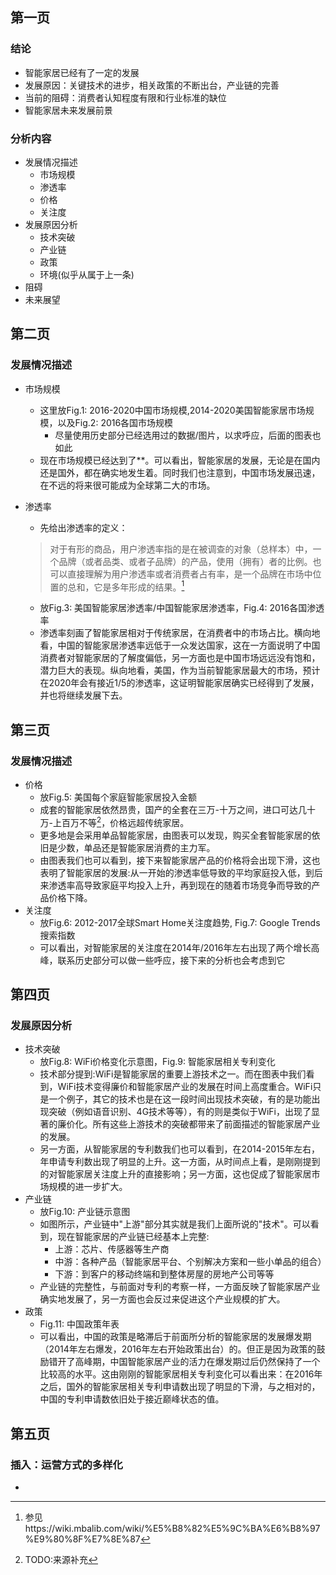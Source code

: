 ## 第一页
### 结论
- 智能家居已经有了一定的发展
- 发展原因：关键技术的进步，相关政策的不断出台，产业链的完善
- 当前的阻碍：消费者认知程度有限和行业标准的缺位
- 智能家居未来发展前景

### 分析内容
- 发展情况描述
	- 市场规模
	- 渗透率
	- 价格
	- 关注度
- 发展原因分析
	- 技术突破
	- 产业链
	- 政策
	- 环境(似乎从属于上一条)
- 阻碍
- 未来展望

## 第二页
### 发展情况描述
- 市场规模
	- 这里放Fig.1: 2016-2020中国市场规模,2014-2020美国智能家居市场规模，以及Fig.2: 2016各国市场规模
		- 尽量使用历史部分已经选用过的数据/图片，以求呼应，后面的图表也如此
	- 现在市场规模已经达到了\*\*。可以看出，智能家居的发展，无论是在国内还是国外，都在确实地发生着。同时我们也注意到，中国市场发展迅速，在不远的将来很可能成为全球第二大的市场。
- 渗透率
	- 先给出渗透率的定义：

	> 对于有形的商品，用户渗透率指的是在被调查的对象（总样本）中，一个品牌（或者品类、或者子品牌）的产品，使用（拥有）者的比例。也可以直接理解为用户渗透率或者消费者占有率，是一个品牌在市场中位置的总和，它是多年形成的结果。[^1]
	- 放Fig.3: 美国智能家居渗透率/中国智能家居渗透率，Fig.4: 2016各国渗透率
	- 渗透率刻画了智能家居相对于传统家居，在消费者中的市场占比。横向地看，中国的智能家居渗透率远低于一众发达国家，这在一方面说明了中国消费者对智能家居的了解度偏低，另一方面也是中国市场远远没有饱和，潜力巨大的表现。纵向地看，美国，作为当前智能家居最大的市场，预计在2020年会有接近1/5的渗透率，这证明智能家居确实已经得到了发展，并也将继续发展下去。

[^1]: 参见https://wiki.mbalib.com/wiki/%E5%B8%82%E5%9C%BA%E6%B8%97%E9%80%8F%E7%8E%87


## 第三页
### 发展情况描述
- 价格
	- 放Fig.5: 美国每个家庭智能家居投入金额
	- 成套的智能家居依然昂贵，国产的全套在三万-十万之间，进口可达几十万-上百万不等[^2]，价格远超传统家居。
	- 更多地是会采用单品智能家居，由图表可以发现，购买全套智能家居的依旧是少数，单品还是智能家居消费的主力军。
	- 由图表我们也可以看到，接下来智能家居产品的价格将会出现下滑，这也表明了智能家居的发展:从一开始的渗透率低导致的平均家庭投入低，到后来渗透率高导致家庭平均投入上升，再到现在的随着市场竞争而导致的产品价格下降。
- 关注度
	- 放Fig.6: 2012-2017全球Smart Home关注度趋势, Fig.7: Google Trends搜索指数
	- 可以看出，对智能家居的关注度在2014年/2016年左右出现了两个增长高峰，联系历史部分可以做一些呼应，接下来的分析也会考虑到它

[^2]: TODO:来源补充

## 第四页
### 发展原因分析
- 技术突破
	- 放Fig.8: WiFi价格变化示意图，Fig.9: 智能家居相关专利变化
	- 技术部分提到:WiFi是智能家居的重要上游技术之一。而在图表中我们看到，WiFi技术变得廉价和智能家居产业的发展在时间上高度重合。WiFi只是一个例子，其它的技术也是在这一段时间出现技术突破，有的是功能出现突破（例如语音识别、4G技术等等），有的则是类似于WiFi，出现了显著的廉价化。所有这些上游技术的突破都带来了前面描述的智能家居产业的发展。
	- 另一方面，从智能家居的专利数我们也可以看到，在2014-2015年左右，年申请专利数出现了明显的上升。这一方面，从时间点上看，是刚刚提到的对智能家居关注度上升的直接影响；另一方面，这也促成了智能家居市场规模的进一步扩大。
- 产业链
	- 放Fig.10: 产业链示意图
	- 如图所示，产业链中"上游"部分其实就是我们上面所说的"技术"。可以看到，现在智能家居的产业链已经基本上完整:
		- 上游：芯片、传感器等生产商
		- 中游：各种产品（智能家居平台、个别解决方案和一些小单品的组合）
		- 下游：到客户的移动终端和到整体房屋的房地产公司等等
	- 产业链的完整性，与前面对专利的考察一样，一方面反映了智能家居产业确实地发展了，另一方面也会反过来促进这个产业规模的扩大。
- 政策
	- Fig.11: 中国政策年表
	- 可以看出，中国的政策是略滞后于前面所分析的智能家居的发展爆发期（2014年左右爆发，2016年左右开始政策出台）的。但正是因为政策的鼓励错开了高峰期，中国智能家居产业的活力在爆发期过后仍然保持了一个比较高的水平。这由刚刚的智能家居相关专利变化可以看出来：在2016年之后，国外的智能家居相关专利申请数出现了明显的下滑，与之相对的，中国的专利申请数依旧处于接近巅峰状态的值。

## 第五页
### 插入：运营方式的多样化
-
